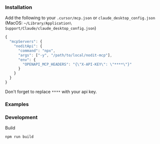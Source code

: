 ### Installation

Add the following to your `.cursor/mcp.json` or `claude_desktop_config.json` (MacOS: `~/Library/Application\ Support/Claude/claude_desktop_config.json`)

```javascript
{
  "mcpServers": {
    "noditApi": {
      "command": "npx",
      "args": ["-y", "/path/to/local/nodit-mcp"],
      "env": {
        "OPENAPI_MCP_HEADERS": "{\"X-API-KEY\": \"****\"}"
      }
    }
  }
}
```

Don't forget to replace `****` with your api key.

### Examples



### Development

Build

```
npm run build
```

